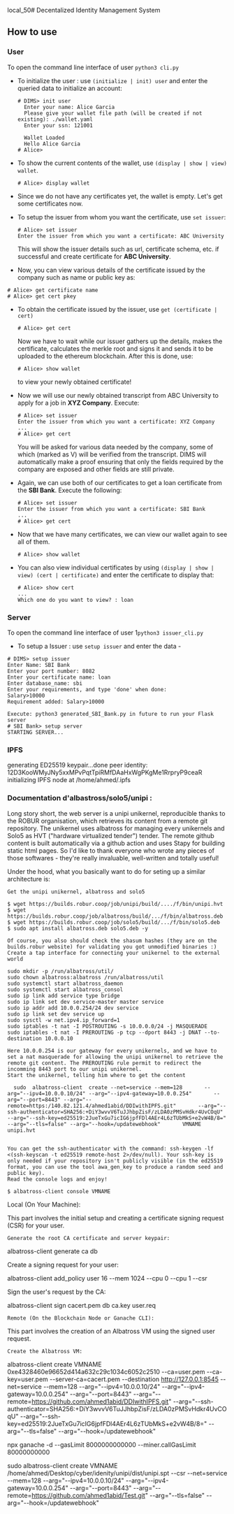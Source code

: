 local_50# Decentalized Identity Management System

## How to use

### User

To open the command line interface of user ``python3 cli.py``
+ To initialize the user : use `(initialize | init) user` and enter the queried data to initialize an account:
   ```
   # DIMS> init user
     Enter your name: Alice Garcia
     Please give your wallet file path (will be created if not existing): ./wallet.yaml
     Enter your ssn: 121001
     
     Wallet Loaded 
     Hello Alice Garcia
   # Alice>
   ```
+ To show the current contents of the wallet, use `(display | show | view) wallet`.
  ```
  # Alice> display wallet
  ```
+ Since we do not have any certificates yet, the wallet is empty. Let's get some certificates now.

+ To setup the issuer from whom you want the certificate, use `set issuer`:
  ```
  # Alice> set issuer
  Enter the issuer from which you want a certificate: ABC University
  ```
  This will show the issuer details such as url, certificate schema, etc. if successful and create certificate for <b>ABC University</b>.
+ Now, you can view various details of the certificate issued by the company such as name or public key as:
```
# Alice> get certificate name
# Alice> get cert pkey
```
+ To obtain the certificate issued by the issuer, use `get (certificate | cert)`
  ```
  # Alice> get cert
  ```
  Now we have to wait while our issuer gathers up the details, makes the certificate, calculates the merkle root and signs it and sends it to be uploaded to the ethereum blockchain. 
  After this is done, use:
  ```
  # Alice> show wallet
  ```
  to view your newly obtained certificate!
+ Now we will use our newly obtained transcript from ABC University to apply for a job in <b>XYZ Company</b>. Execute:
  ```
  # Alice> set issuer
  Enter the issuer from which you want a certificate: XYZ Company
  ...
  # Alice> get cert
  ```
  You will be asked for various data needed by the company, some of which (marked as V) will be verified from the transcript. DIMS will automatically make a proof ensuring that only the fields required by the company are exposed and other fields are still private.
  
+ Again, we can use both of our certificates to get a loan certificate from the <b>SBI Bank</b>. Execute the following:
  ```
  # Alice> set issuer
  Enter the issuer from which you want a certificate: SBI Bank
  ...
  # Alice> get cert
  ```
+ Now that we have many certificates, we can view our wallet again to see all of them. 
  ```
  # Alice> show wallet
  ```
+ You can also view individual certificates by using `(display | show | view) (cert | certificate)` and enter the certificate to display that:
  ```
  # Alice> show cert
  ...
  Which one do you want to view? : loan
  ```

### Server

To open the command line interface of user 1``python3 issuer_cli.py``

+ To setup a Issuer : use `setup issuer` and enter the data - 
```
# DIMS> setup issuer
Enter Name: SBI Bank
Enter your port number: 8082
Enter your certificate name: loan
Enter database_name: sbi
Enter your requirements, and type 'done' when done:
Salary>10000
Requirement added: Salary>10000

Execute: python3 generated_SBI_Bank.py in future to run your Flask server
# SBI Bank> setup server
STARTING SERVER...
```



### IPFS 
generating ED25519 keypair...done
peer identity: 12D3KooWMyJNy5xxMPvPqtTpiRMfDAaHxWgPKgMe1RrpryP9ceaR
initializing IPFS node at /home/ahmed/.ipfs


### Documentation d'albastross/solo5/unipi : 

Long story short, the web server is a unipi unikernel, reproducible thanks to the ROBUR organisation, which retrieves its content from a remote git repository. The unikernel uses albatross for managing every unikernels and Solo5 as HVT ("hardware virtualized tender") tender. The remote github content is built automatically via a github action and uses Stapy for building static html pages. So I'd like to thank everyone who wrote any pieces of those softwares - they're really invaluable, well-written and totally useful!

Under the hood, what you basically want to do for seting up a similar architecture is:

    Get the unipi unikernel, albatross and solo5

    $ wget https://builds.robur.coop/job/unipi/build/..../f/bin/unipi.hvt
    $ wget https://builds.robur.coop/job/albatross/build/.../f/bin/albatross.deb
    $ wget https://builds.robur.coop/job/solo5/build/.../f/bin/solo5.deb
    $ sudo apt install albatross.deb solo5.deb -y

    Of course, you also should check the shasum hashes (they are on the builds.robur website) for validating you got unmodified binaries :)
    Create a tap interface for connecting your unikernel to the external world

    sudo mkdir -p /run/albatross/util/
    sudo chown albatross:albatross /run/albatross/util
    sudo systemctl start albatross_daemon
    sudo systemctl start albatross_consol
    sudo ip link add service type bridge
    sudo ip link set dev service-master master service
    sudo ip addr add 10.0.0.254/24 dev service
    sudo ip link set dev service up
    sudo sysctl -w net.ipv4.ip_forward=1
    sudo iptables -t nat -I POSTROUTING -s 10.0.0.0/24 -j MASQUERADE
    sudo iptables -t nat -I PREROUTING -p tcp --dport 8443 -j DNAT --to-destination 10.0.0.10

    Here 10.0.0.254 is our gateway for every unikernels, and we have to set a nat masquerade for allowing the unipi unikernel to retrieve the remote git content. The PREROUTING rule permit to redirect the incomming 8443 port to our unipi unikernel.
    Start the unikernel, telling him where to get the content

      sudo  albatross-client  create --net=service --mem=128       --arg="--ipv4=10.0.0.10/24" --arg="--ipv4-gateway=10.0.0.254"       --arg="--port=8443" --arg="--remote=https:/140.82.121.4/ahmed1abid/DDIwithIPFS.git"       --arg="--ssh-authenticator=SHA256:+DiY3wvvV6TuJJhbpZisF/zLDA0zPMSvHdkr4UvCOqU"       --arg="--ssh-key=ed25519:2JueTxGu7icIG6jpfFDl4AEr4L6zTUbMkS+e2vW4B/8="       --arg="--tls=false" --arg="--hook=/updatewebhook"       VMNAME unipi.hvt


    You can get the ssh-authenticator with the command: ssh-keygen -lf <(ssh-keyscan -t ed25519 remote-host 2>/dev/null). Your ssh-key is only needed if your repository isn't publicly visible (in the ed25519 format, you can use the tool awa_gen_key to produce a random seed and public key).
    Read the console logs and enjoy!

    $ albatross-client console VMNAME

Local (On Your Machine):

This part involves the initial setup and creating a certificate signing request (CSR) for your user.

    Generate the root CA certificate and server keypair:


albatross-client generate ca db

Create a signing request for your user:


albatross-client add_policy user 16 --mem 1024 --cpu 0 --cpu 1 --csr

Sign the user's request by the CA:

albatross-client sign cacert.pem db ca.key user.req


    Remote (On the Blockchain Node or Ganache CLI):

This part involves the creation of an Albatross VM using the signed user request.

    Create the Albatross VM:

 albatross-client create VMNAME 0xe4328460e96652d414a632c29c1034c6052c2510 --ca=user.pem --ca-key=user.pem --server-ca=cacert.pem --destination http://127.0.0.1:8545 --net=service --mem=128 --arg="--ipv4=10.0.0.10/24" --arg="--ipv4-gateway=10.0.0.254" --arg="--port=8443" --arg="--remote=https://github.com/ahmed1abid/DDIwithIPFS.git" --arg="--ssh-authenticator=SHA256:+DiY3wvvV6TuJJhbpZisF/zLDA0zPMSvHdkr4UvCOqU" --arg="--ssh-key=ed25519:2JueTxGu7icIG6jpfFDl4AEr4L6zTUbMkS+e2vW4B/8=" --arg="--tls=false" --arg="--hook=/updatewebhook"


npx ganache -d --gasLimit 8000000000000 --miner.callGasLimit 80000000000



 sudo albatross-client create VMNAME /home/ahmed/Desktop/cyber/idenity/unipi/dist/unipi.spt --csr  --net=service --mem=128 --arg="--ipv4=10.0.0.10/24" --arg="--ipv4-gateway=10.0.0.254" --arg="--port=8443" --arg="--remote=https://github.com/ahmed1abid/Test.git" --arg="--tls=false" --arg="--hook=/updatewebhook"

